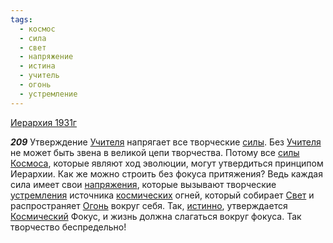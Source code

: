 ```yaml
---
tags:
  - космос
  - сила
  - свет
  - напряжение
  - истина
  - учитель
  - огонь
  - устремление
---
```


[Иерархия 1931г](https://127.0.0.1:4002/agni/1931)

___209___
Утверждение [Учителя](../../../tags/#учитель) напрягает все творческие [силы](../../../tags/#сила). Без [Учителя](../../../tags/#учитель) не может быть звена в великой цепи творчества. Потому все [силы](../../../tags/#сила) [Космоса](../../../tags/#космос), которые являют ход эволюции, могут утвердиться принципом Иерархии. Как же можно строить без фокуса притяжения? Ведь каждая сила имеет свои [напряжения](../../../tags/#напряжение), которые вызывают творческие [устремления](../../../tags/#устремление) источника [космических](../../../tags/#космос) огней, который собирает [Свет](../../../tags/#свет) и распространяет [Огонь](../../../tags/#огонь) вокруг себя. Так, [истинно](../../../tags/#истина), утверждается [Космический](../../../tags/#космос) Фокус, и жизнь должна слагаться вокруг фокуса. Так творчество беспредельно!   

